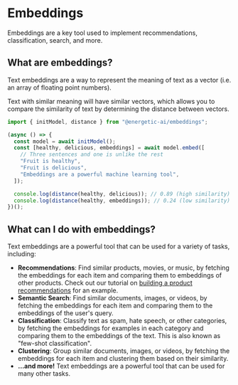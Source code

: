# Embeddings

Embeddings are a key tool used to implement recommendations, classification, search, and more.

## What are embeddings?

Text embeddings are a way to represent the meaning of text as a vector (i.e. an array of floating point numbers).

Text with similar meaning will have similar vectors, which allows you to compare the similarity of text by determining the distance between vectors.

```js
import { initModel, distance } from "@energetic-ai/embeddings";

(async () => {
  const model = await initModel();
  const [healthy, delicious, embeddings] = await model.embed([
    // Three sentences and one is unlike the rest
    "Fruit is healthy",
    "Fruit is delicious",
    "Embeddings are a powerful machine learning tool",
  ]);

  console.log(distance(healthy, delicious)); // 0.89 (high similarity)
  console.log(distance(healthy, embeddings)); // 0.24 (low similarity)
})();
```

## What can I do with embeddings?

Text embeddings are a powerful tool that can be used for a variety of tasks, including:

- **Recommendations**: Find similar products, movies, or music, by fetching the embeddings for each item and comparing them to embeddings of other products. Check out our tutorial on [building a product recommendations](/docs/tutorial) for an example.
- **Semantic Search**: Find similar documents, images, or videos, by fetching the embeddings for each item and comparing them to the embeddings of the user's query.
- **Classification**: Classify text as spam, hate speech, or other categories, by fetching the embeddings for examples in each category and comparing them to the embeddings of the text. This is also known as "few-shot classification".
- **Clustering**: Group similar documents, images, or videos, by fetching the embeddings for each item and clustering them based on their similarity.
- **...and more!** Text embeddings are a powerful tool that can be used for many other tasks.
